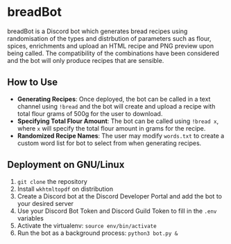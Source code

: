 # breadBot
breadBot is a Discord bot which generates bread recipes using randomisation of the types and distrbution of parameters such as flour, spices, enrichments and upload an HTML recipe and PNG preview upon being called. The compatibility of the combinations have been considered and the bot will only produce recipes that are sensible.

## How to Use
- __Generating Recipes__: Once deployed, the bot can be called in a text channel using `!bread` and the bot will create and upload a recipe with total flour grams of 500g for the user to download.
- __Specifying Total Flour Amount__: The bot can be called using `!bread x`, where `x` will specify the total flour amount in grams for the recipe.
- __Randomized Recipe Names__: The user may modify `words.txt` to create a custom word list for bot to select from when generating recipes.

## Deployment on GNU/Linux
1. `git clone` the repository
2. Install `wkhtmltopdf` on distribution
3. Create a Discord bot at the Discord Developer Portal and add the bot to your desired server
4. Use your Discord Bot Token and Discord Guild Token to fill in the `.env` variables
5. Activate the virtualenv: `source env/bin/activate`
6. Run the bot as a background process: `python3 bot.py &`